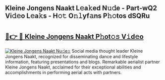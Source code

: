 ## Kleine Jongens Naakt L𝚎a𝚔ed N𝚞𝚍e - Part-wQ2 Vi𝚍𝚎o L𝚎a𝚔s - H𝚘𝚝 O𝚗𝚕yf𝚊ns P𝚑𝚘tos dSQRu

# <h2><a href="http://kf31xue.oniu.top/?m=Kleine+Jongens+Naakt">🔗👉 🔴 Kleine Jongens Naakt P𝚑ot𝚘𝚜 V𝚒d𝚎o</a></h2>

[![Kleine Jongens Naakt Nu𝚍e𝚜](https://i.imgur.com/0qMVB7G.gif)](http://kf31xue.oniu.top/?m=Kleine+Jongens+Naakt)
Social media thought leader Kleine Jongens Naakt, recognized for disseminating dance and lifestyle information, featuring presentations and blogs. Remarkable aerialist partner Kleine Jongens Naakt, acclaimed for their exceptional abilities and accomplishments in performing aerial acts with partners.  
